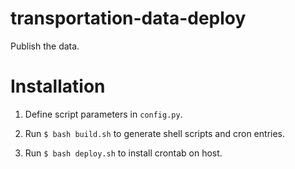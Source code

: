 # transportation-data-deploy
Publish the data.

# Installation
1. Define script parameters in `config.py`.

2. Run `$ bash build.sh` to generate shell scripts and cron entries.

3. Run `$ bash deploy.sh` to install crontab on host.